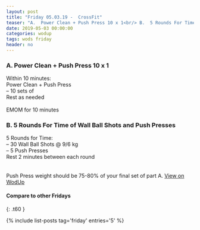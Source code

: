 ```yaml
---
layout: post
title: "Friday 05.03.19 -  CrossFit"
teaser: "A.  Power Clean + Push Press 10 x 1<br/> B.  5 Rounds For Time of Wall Ball Shots and Push Presses"
date: 2019-05-03 00:00:00
categories: wodup
tags: wods friday
header: no
---
```



<h3>A.  Power Clean + Push Press 10 x 1</h3>
Within 10 minutes:<br/>
Power Clean + Push Press<br/>– 10 sets of <br/>Rest as needed<br/><br/>EMOM for 10 minutes
<h3>B.  5 Rounds For Time of Wall Ball Shots and Push Presses</h3>
5 Rounds for Time:<br/>– 30 Wall Ball Shots @ 9/6 kg<br/>– 5 Push Presses<br/>Rest 2 minutes between each round<br/>
<br/><br/>Push Press weight should be 75-80% of your final set of part A.
<a href="https://www.wodup.com/gyms/asphodel/wods/15914" target="blank">View on WodUp</a>


#### Compare to other Fridays
{: .t60 }

{% include list-posts tag='friday' entries='5' %}